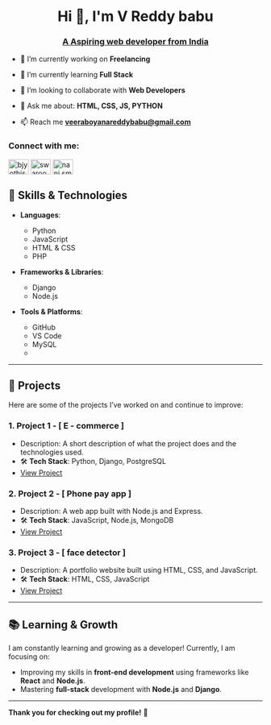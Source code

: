 <h1 align="center">Hi 👋, I'm V Reddy babu </h1>
<u> <h3 align="center">A Aspiring web developer from India</h3> </u>

- 🔭 I’m currently working on **Freelancing**

- 🌱 I’m currently learning **Full Stack**

- 👯 I’m looking to collaborate with **Web Developers**

- 💬 Ask me about:  **HTML, CSS, JS, PYTHON**

- 📫 Reach me **veeraboyanareddybabu@gmail.com**

<h3 align="left">Connect with me:</h3>
<p align="left">
<a href="https://twitter.com/Reddybabu_" target="blank"><img align="center" src="https://raw.githubusercontent.com/rahuldkjain/github-profile-readme-generator/master/src/images/icons/Social/twitter.svg" alt="bjyothiswaroop1" height="30" width="40" /></a>
<a href="www.linkedin.com/in/v-reddy-babu-831828346" target="blank"><img align="center" src="https://raw.githubusercontent.com/rahuldkjain/github-profile-readme-generator/master/src/images/icons/Social/linked-in-alt.svg" alt="swaroopvitb" height="30" width="40" /></a>
<a href="https://instagram.com/nani.smiley_" target="blank"><img align="center" src="https://raw.githubusercontent.com/rahuldkjain/github-profile-readme-generator/master/src/images/icons/Social/instagram.svg" alt="nani.smiley_" height="30" width="40" /></a>
</p>

## 🌱 **Skills & Technologies**

- **Languages**:  
  - Python
  - JavaScript
  - HTML & CSS
  - PHP

- **Frameworks & Libraries**:  
  - Django
  - Node.js

- **Tools & Platforms**:  
  - GitHub
  - VS Code
  - MySQL
  - 

---

## 🚀 **Projects**

Here are some of the projects I’ve worked on and continue to improve:

### 1. **Project 1 - [ E - commerce ]**  
   - Description: A short description of what the project does and the technologies used.  
   - 🛠 **Tech Stack**: Python, Django, PostgreSQL  
   - [View Project](link-to-project)

### 2. **Project 2 - [ Phone pay app ]**  
   - Description: A web app built with Node.js and Express.  
   - 🛠 **Tech Stack**: JavaScript, Node.js, MongoDB  
   - [View Project](link-to-project)

### 3. **Project 3 - [ face detector ]**  
   - Description: A portfolio website built using HTML, CSS, and JavaScript.  
   - 🛠 **Tech Stack**: HTML, CSS, JavaScript  
   - [View Project](link-to-project)

---

## 📚 **Learning & Growth**

I am constantly learning and growing as a developer! Currently, I am focusing on:

- Improving my skills in **front-end development** using frameworks like **React** and **Node.js**.
- Mastering **full-stack** development with **Node.js** and **Django**.

---

**Thank you for checking out my profile!** 🚀
